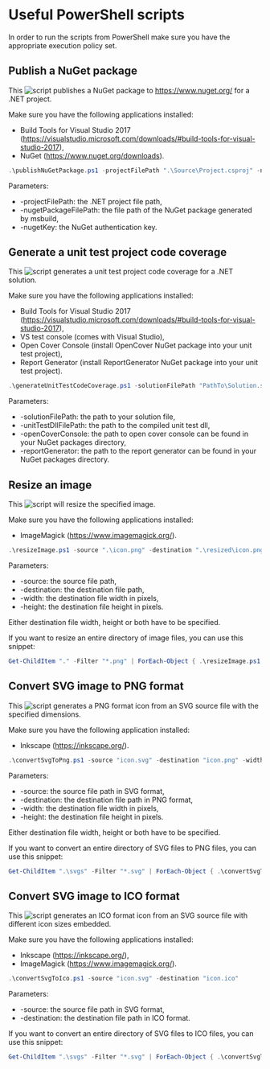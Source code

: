 # Useful PowerShell scripts
In order to run the scripts from PowerShell make sure you have the appropriate execution policy set.

## Publish a NuGet package

This ![script](./Scripts/publishNuGetPackage.ps1 "script") publishes a NuGet package to https://www.nuget.org/ for a .NET project.

Make sure you have the following applications installed:
* Build Tools for Visual Studio 2017 (https://visualstudio.microsoft.com/downloads/#build-tools-for-visual-studio-2017),
* NuGet (https://www.nuget.org/downloads).

```powershell
.\publishNuGetPackage.ps1 -projectFilePath ".\Source\Project.csproj" -nugetPackageFilePath ".\Source\bin\Release\Project.1.0.5.nupkg" -nugetKey "aaaaaaaaaaaaaaaaaaaaaaaaaaaaaaaaaaaaaaaaaaaaaa"
```

Parameters:
* -projectFilePath: the .NET project file path,
* -nugetPackageFilePath: the file path of the NuGet package generated by msbuild,
* -nugetKey: the NuGet authentication key.

## Generate a unit test project code coverage

This ![script](./Scripts/generateUnitTestCodeCoverage.ps1 "script") generates a unit test project code coverage for a .NET solution.

Make sure you have the following applications installed:
* Build Tools for Visual Studio 2017 (https://visualstudio.microsoft.com/downloads/#build-tools-for-visual-studio-2017),
* VS test console (comes with Visual Studio),
* Open Cover Console (install OpenCover NuGet package into your unit test project),
* Report Generator (install ReportGenerator NuGet package into your unit test project).

```powershell
.\generateUnitTestCodeCoverage.ps1 -solutionFilePath "PathTo\Solution.sln" -unitTestDllFilePath "PathTo\ProjectUnitTest.dll" -openCoverConsole "PathTo\OpenCover.Console.exe" -reportGenerator "PathTo\ReportGenerator.exe"
```

Parameters:
* -solutionFilePath: the path to your solution file,
* -unitTestDllFilePath: the path to the compiled unit test dll,
* -openCoverConsole: the path to open cover console can be found in your NuGet packages directory,
* -reportGenerator: the path to the report generator can be found in your NuGet packages directory.

## Resize an image

This ![script](./Scripts/resizeImage.ps1 "script") will resize the specified image.

Make sure you have the following applications installed:
* ImageMagick (https://www.imagemagick.org/).

```powershell
.\resizeImage.ps1 -source ".\icon.png" -destination ".\resized\icon.png" -width 300
```

Parameters:
* -source: the source file path,
* -destination: the destination file path,
* -width: the destination file width in pixels,
* -height: the destination file height in pixels.

Either destination file width, height or both have to be specified.

If you want to resize an entire directory of image files, you can use this snippet:

```powershell
Get-ChildItem "." -Filter "*.png" | ForEach-Object { .\resizeImage.ps1 -source $_.FullName -destination ".\resized\$($_.Name)" -width 300 }
```

## Convert SVG image to PNG format

This ![script](./Scripts/convertSvgToPng.ps1 "script") generates a PNG format icon from an SVG source file with the specified dimensions.

Make sure you have the following application installed:
* Inkscape (https://inkscape.org/).

```powershell
.\convertSvgToPng.ps1 -source "icon.svg" -destination "icon.png" -width 300 -height 450
```

Parameters:
* -source: the source file path in SVG format,
* -destination: the destination file path in PNG format,
* -width: the destination file width in pixels,
* -height: the destination file height in pixels.

Either destination file width, height or both have to be specified.

If you want to convert an entire directory of SVG files to PNG files, you can use this snippet:

```powershell
Get-ChildItem ".\svgs" -Filter "*.svg" | ForEach-Object { .\convertSvgToPng.ps1 -source $_.FullName -destination ".\pngs\$([System.IO.Path]::GetFileNameWithoutExtension($_.Name)).png" -width 300 }
```

## Convert SVG image to ICO format

This ![script](./Scripts/convertSvgToIco.ps1 "script") generates an ICO format icon from an SVG source file with different icon sizes embedded.

Make sure you have the following applications installed:
* Inkscape (https://inkscape.org/),
* ImageMagick (https://www.imagemagick.org/).

```powershell
.\convertSvgToIco.ps1 -source "icon.svg" -destination "icon.ico"
```

Parameters:
* -source: the source file path in SVG format,
* -destination: the destination file path in ICO format.

If you want to convert an entire directory of SVG files to ICO files, you can use this snippet:

```powershell
Get-ChildItem ".\svgs" -Filter "*.svg" | ForEach-Object { .\convertSvgToIco.ps1 -source $_.FullName -destination ".\icos\$([System.IO.Path]::GetFileNameWithoutExtension($_.Name)).ico" }
```